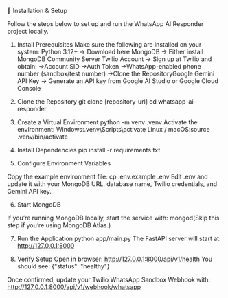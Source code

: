 🚀 Installation & Setup

Follow the steps below to set up and run the WhatsApp AI Responder project locally.

1. Install Prerequisites
Make sure the following are installed on your system:
Python 3.12+ → Download here
MongoDB → Either install MongoDB Community Server
Twilio Account → Sign up at Twilio
and obtain:
→Account SID
→Auth Token
→WhatsApp-enabled phone number (sandbox/test number)
→Clone the RepositoryGoogle Gemini API Key → Generate an API key from Google AI Studio or Google Cloud Console

2. Clone the Repository
git clone [repository-url]
cd whatsapp-ai-responder

3. Create a Virtual Environment
python -m venv .venv
Activate the environment:
Windows:.venv\Scripts\activate
Linux / macOS:source .venv/bin/activate

4. Install Dependencies
pip install -r requirements.txt

5. Configure Environment Variables

Copy the example environment file:
cp .env.example .env
Edit .env and update it with your MongoDB URL, database name, Twilio credentials, and Gemini API key.

6. Start MongoDB

If you’re running MongoDB locally, start the service with:
mongod(Skip this step if you’re using MongoDB Atlas.)

7. Run the Application
python app/main.py
The FastAPI server will start at:
http://127.0.0.1:8000

8. Verify Setup
Open in browser:
http://127.0.0.1:8000/api/v1/health
You should see:
{"status": "healthy"}


Once confirmed, update your Twilio WhatsApp Sandbox Webhook with:
http://127.0.0.1:8000/api/v1/webhook/whatsapp
